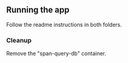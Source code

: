 ## Running the app

Follow the readme instructions in both folders.

### Cleanup

Remove the "span-query-db" container.
